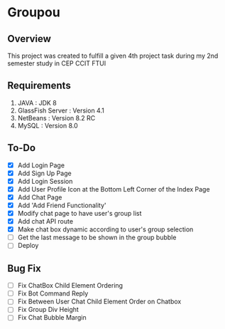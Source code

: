 # Groupou
## Overview
This project was created to fulfill a given 4th project task during my 2nd semester study in CEP CCIT FTUI

## Requirements
1. JAVA : JDK 8
2. GlassFish Server : Version 4.1
3. NetBeans : Version 8.2 RC
4. MySQL : Version 8.0

## To-Do
- [x] Add Login Page
- [x] Add Sign Up Page
- [x] Add Login Session
- [x] Add User Profile Icon at the Bottom Left Corner of the Index Page
- [x] Add Chat Page
- [x] Add 'Add Friend Functionality'
- [x] Modify chat page to have user's group list
- [x] Add chat API route
- [x] Make chat box dynamic according to user's group selection
- [ ] Get the last message to be shown in the group bubble
- [ ] Deploy

## Bug Fix
- [ ] Fix ChatBox Child Element Ordering
- [ ] Fix Bot Command Reply
- [ ] Fix Between User Chat Child Element Order on Chatbox
- [ ] Fix Group Div Height
- [ ] Fix Chat Bubble Margin